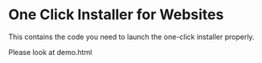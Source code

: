 One Click Installer for Websites
================================

This contains the code you need to launch the one-click installer properly.

Please look at demo.html
